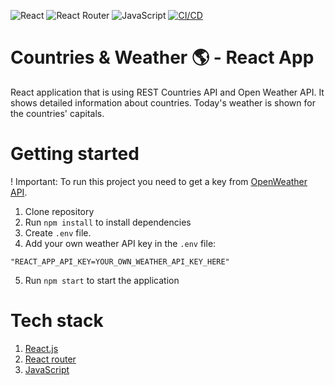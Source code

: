 ![React](https://img.shields.io/badge/react-%2320232a.svg?style=for-the-badge&logo=react&logoColor=%2361DAFB)
![React Router](https://img.shields.io/badge/React_Router-CA4245?style=for-the-badge&logo=react-router&logoColor=white)
![JavaScript](https://img.shields.io/badge/javascript-%23323330.svg?style=for-the-badge&logo=javascript&logoColor=%23F7DF1E)
[![CI/CD](https://github.com/silmu/countries-weather-api/actions/workflows/main.yml/badge.svg)](https://github.com/silmu/countries-weather-api/actions/workflows/main.yml)

# Countries & Weather 🌎 - React App

React application that is using REST Countries API and Open Weather API.
It shows detailed information about countries. Today's weather is shown for the countries' capitals.

# Getting started

! Important:
To run this project you need to get a key from [OpenWeather API](https://openweathermap.org/).

1. Clone repository
2. Run `npm install` to install dependencies
3. Create `.env` file.
4. Add your own weather API key in the `.env` file:
```
"REACT_APP_API_KEY=YOUR_OWN_WEATHER_API_KEY_HERE"
```
5. Run `npm start` to start the application

# Tech stack

1. [React.js](https://reactjs.org/)
2. [React router](https://reactrouter.com/)
3. [JavaScript](https://www.javascript.com/)
